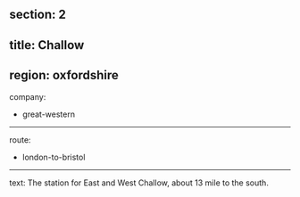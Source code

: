 section: 2
----
title: Challow
----
region: oxfordshire
----
company:
- great-western
----
route:
- london-to-bristol
----
text: The station for East and West Challow, about 13 mile to the south.
